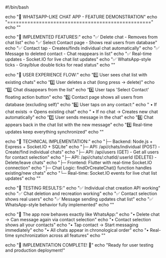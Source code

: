 #!/bin/bash

echo "🎉 WHATSAPP-LIKE CHAT APP - FEATURE DEMONSTRATION"
echo "=================================================="
echo ""

echo "🚀 IMPLEMENTED FEATURES:"
echo "✅ Delete chat - Removes from chat list"
echo "✅ Select Contact page - Shows real users from database"  
echo "✅ Contact tap - Creates/finds individual chat automatically"
echo "✅ Message to deleted contact - Chat reappears in list"
echo "✅ Real-time updates - Socket.IO for live chat list updates"
echo "✅ WhatsApp-style ticks - Gray/blue double ticks for read status"
echo ""

echo "📱 USER EXPERIENCE FLOW:"
echo "1️⃣  User sees chat list with existing chats"
echo "2️⃣  User deletes a chat (long press → delete)"
echo "3️⃣  Chat disappears from the list"
echo "4️⃣  User taps 'Select Contact' floating action button" 
echo "5️⃣  Contact page shows all users from database (excluding self)"
echo "6️⃣  User taps on any contact:"
echo "   • If chat exists → Opens existing chat"
echo "   • If no chat → Creates new chat automatically"
echo "7️⃣  User sends message in the chat"
echo "8️⃣  Chat appears back in the chat list with the new message"
echo "9️⃣  Real-time updates keep everything synchronized"
echo ""

echo "🔧 TECHNICAL IMPLEMENTATION:"
echo "├─ Backend: Node.js + Express + Socket.IO + SQLite"
echo "├─ API: /api/chats/individual (POST) - Create/find individual chats"
echo "├─ API: /api/users (GET) - Get all users for contact selection"
echo "├─ API: /api/chats/:chatId/:userId (DELETE) - Delete/leave chats"
echo "├─ Frontend: Flutter with real-time Socket.IO connection"
echo "├─ Chat Logic: findOrCreateChat() function handles existing/new chats"
echo "└─ Real-time: Socket.IO events for live chat list updates"
echo ""

echo "🎯 TESTING RESULTS:"
echo "✅ Individual chat creation API working"
echo "✅ Chat deletion and recreation working"
echo "✅ Contact selection shows real users"
echo "✅ Message sending updates chat list"
echo "✅ WhatsApp-style behavior fully implemented"
echo ""

echo "🌟 The app now behaves exactly like WhatsApp:"
echo "• Delete chat → Can message again via contact selection"
echo "• Contact selection shows all your contacts"
echo "• Tap contact → Start messaging immediately"
echo "• All chats appear in chronological order"
echo "• Real-time synchronization across all features"
echo ""

echo "🎊 IMPLEMENTATION COMPLETE! 🎊"
echo "Ready for user testing and production deployment!"
